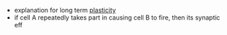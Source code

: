 + explanation for long term [plasticity](../Neurons/Plasticity.md) 
+ if cell A repeatedly takes part in causing cell B to fire, then its synaptic eff